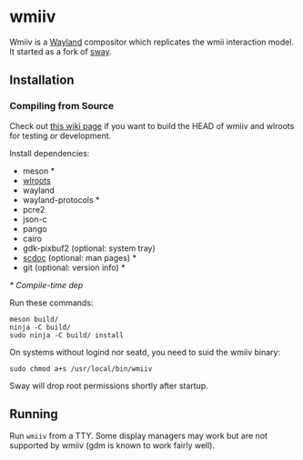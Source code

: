 # wmiiv

Wmiiv is a [Wayland] compositor which replicates the wmii interaction model.
It started as a fork of [sway].

## Installation

### Compiling from Source

Check out [this wiki page][Development setup] if you want to build the HEAD of
wmiiv and wlroots for testing or development.

Install dependencies:

* meson \*
* [wlroots]
* wayland
* wayland-protocols \*
* pcre2
* json-c
* pango
* cairo
* gdk-pixbuf2 (optional: system tray)
* [scdoc] (optional: man pages) \*
* git (optional: version info) \*

_\* Compile-time dep_

Run these commands:

    meson build/
    ninja -C build/
    sudo ninja -C build/ install

On systems without logind nor seatd, you need to suid the wmiiv binary:

    sudo chmod a+s /usr/local/bin/wmiiv

Sway will drop root permissions shortly after startup.

## Running

Run `wmiiv` from a TTY. Some display managers may work but are not supported by
wmiiv (gdm is known to work fairly well).

[sway]: https://github.com/swaywm/sway/
[Wayland]: https://wayland.freedesktop.org/
[Development setup]: https://github.com/bwhmather/wmiiv/wiki/Development-Setup
[wlroots]: https://gitlab.freedesktop.org/wlroots/wlroots
[scdoc]: https://git.sr.ht/~sircmpwn/scdoc
